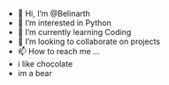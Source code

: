 - 👋 Hi, I’m @Belinarth
- 👀 I’m interested in Python
- 🌱 I’m currently learning Coding
- 💞️ I’m looking to collaborate on projects
- 📫 How to reach me ...
- i like chocolate
- im a bear

<!---
Belinarth/Belinarth is a ✨ special ✨ repository because its `README.md` (this file) appears on your GitHub profile.
You can click the Preview link to take a look at your changes.
--->
